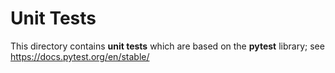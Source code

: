 # Unit Tests

This directory contains **unit tests** which are based on
the **pytest** library; see https://docs.pytest.org/en/stable/

